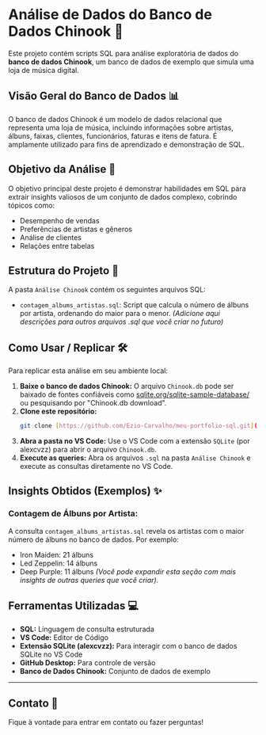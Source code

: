 # Análise de Dados do Banco de Dados Chinook 🎵

Este projeto contém scripts SQL para análise exploratória de dados do **banco de dados Chinook**, um banco de dados de exemplo que simula uma loja de música digital.

## Visão Geral do Banco de Dados 📊

O banco de dados Chinook é um modelo de dados relacional que representa uma loja de música, incluindo informações sobre artistas, álbuns, faixas, clientes, funcionários, faturas e itens de fatura. É amplamente utilizado para fins de aprendizado e demonstração de SQL.

## Objetivo da Análise 🎯

O objetivo principal deste projeto é demonstrar habilidades em SQL para extrair insights valiosos de um conjunto de dados complexo, cobrindo tópicos como:
- Desempenho de vendas
- Preferências de artistas e gêneros
- Análise de clientes
- Relações entre tabelas

## Estrutura do Projeto 📁

A pasta `Análise Chinook` contém os seguintes arquivos SQL:

- `contagem_albums_artistas.sql`: Script que calcula o número de álbuns por artista, ordenando do maior para o menor.
  *(Adicione aqui descrições para outros arquivos .sql que você criar no futuro)*

## Como Usar / Replicar 🛠️

Para replicar esta análise em seu ambiente local:

1.  **Baixe o banco de dados Chinook:** O arquivo `Chinook.db` pode ser baixado de fontes confiáveis como [sqlite.org/sqlite-sample-database/](https://www.sqlitetutorial.net/sqlite-sample-database/) ou pesquisando por "Chinook.db download".
2.  **Clone este repositório:**
    ```bash
    git clone [https://github.com/Ezio-Carvalho/meu-portfolio-sql.git](https://github.com/Ezio-Carvalho/meu-portfolio-sql.git)
    ```
3.  **Abra a pasta no VS Code:** Use o VS Code com a extensão `SQLite` (por alexcvzz) para abrir o arquivo `Chinook.db`.
4.  **Execute as queries:** Abra os arquivos `.sql` na pasta `Análise Chinook` e execute as consultas diretamente no VS Code.

## Insights Obtidos (Exemplos) ✨

### Contagem de Álbuns por Artista:

A consulta `contagem_albums_artistas.sql` revela os artistas com o maior número de álbuns no banco de dados. Por exemplo:
- Iron Maiden: 21 álbuns
- Led Zeppelin: 14 álbuns
- Deep Purple: 11 álbuns
*(Você pode expandir esta seção com mais insights de outras queries que você criar).*

## Ferramentas Utilizadas 💻

- **SQL:** Linguagem de consulta estruturada
- **VS Code:** Editor de Código
- **Extensão SQLite (alexcvzz):** Para interagir com o banco de dados SQLite no VS Code
- **GitHub Desktop:** Para controle de versão
- **Banco de Dados Chinook:** Conjunto de dados de exemplo

---

## Contato 📧

Fique à vontade para entrar em contato ou fazer perguntas!